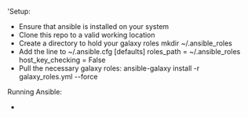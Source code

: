 'Setup:

- Ensure that ansible is installed on your system
- Clone this repo to a valid working location
- Create a directory to hold your galaxy roles
    mkdir ~/.ansible_roles
- Add the line to ~/.ansible.cfg
    [defaults]
    roles_path = ~/.ansible_roles
    host_key_checking = False
- Pull the necessary galaxy roles:
    ansible-galaxy install -r galaxy_roles.yml --force


Running Ansible:

- 
